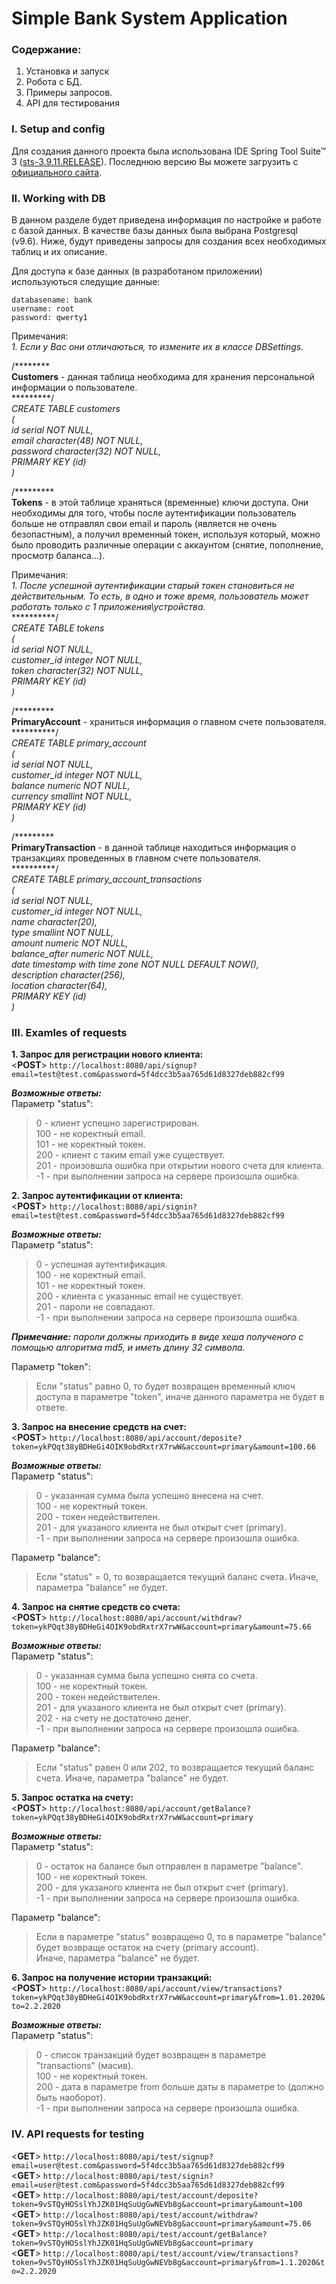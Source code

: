 # Simple Bank System Application

### Содержание:

1. Установка и запуск
2. Робота с БД.
3. Примеры запросов.  
4. API для тестирования
  
   
  

### I. Setup and config
Для создания данного проекта была использована IDE Spring Tool Suite™ 3 ([sts-3.9.11.RELEASE](https://download.springsource.com/release/STS/3.9.11.RELEASE/dist/e4.14/spring-tool-suite-3.9.11.RELEASE-e4.14.0-win32-x86_64.zip)).
Последнюю версию Вы можете загрузить с [официального сайта](https://spring.io/tools3/sts/all).


### II. Working with DB
В данном разделе будет приведена информация по настройке и работе с базой данных.
В качестве базы данных была выбрана Postgresql (v9.6).
Ниже, будут приведены запросы для создания всех необходимых таблиц и их описание.

Для доступа к базе данных (в разработаном приложении) используються следущие данные:
```
databasename: bank
username: root
password: qwerty1
```
Примечания:\
*1. Если у Вас они отличаються, то измените их в классе DBSettings.*

/********\
**Customers** - данная таблица необходима для хранения персональной информации о пользователе.\
*********/\
*CREATE TABLE customers\
(\
    id serial NOT NULL,\
    email character(48) NOT NULL,\
    password character(32) NOT NULL,\
    PRIMARY KEY (id)\
)*

/*********\
**Tokens** - в этой таблице храняться (временные) ключи доступа. Они необходимы для того, чтобы после аутентификации пользователь больше не отправлял свои email и пароль (является не очень безопастным), а получил временный токен, используя который, можно было проводить различные операции с аккаунтом (снятие, пополнение, просмотр баланса...).  

Примечания:\
*1. После успешной аутентификации старый токен становиться не действительным. То есть, в одно и тоже время, пользователь может работать только с 1 приложения\устройства.*  
**********/\
*CREATE TABLE tokens\
(\
    id serial NOT NULL,\
    customer_id integer NOT NULL,\
    token character(32) NOT NULL,\
    PRIMARY KEY (id)\
)*

/*********\
**PrimaryAccount** - храниться информация о главном счете пользователя.\
**********/\
*CREATE TABLE primary_account\
(\
    id serial NOT NULL,\
    customer_id integer NOT NULL,\
    balance numeric NOT NULL,\
    currency smallint NOT NULL,\
    PRIMARY KEY (id)\
)*

/*********\
**PrimaryTransaction** - в данной таблице находиться информация о транзакциях проведенных в главном счете пользователя.\
**********/\
*CREATE TABLE primary_account_transactions\
(\
    id serial NOT NULL,\
    customer_id integer NOT NULL,\
    name character(20),\
    type smallint NOT NULL,\
    amount numeric NOT NULL,\
    balance_after numeric NOT NULL,\
    date timestamp with time zone NOT NULL DEFAULT NOW(),\
    description character(256),\
    location character(64),\
    PRIMARY KEY (id)\
)*

### III. Examles of requests
**1. Запрос для регистрации нового клиента:**\
<**POST**> `http://localhost:8080/api/signup?email=test@test.com&password=5f4dcc3b5aa765d61d8327deb882cf99`

***Возможные ответы:***\
Параметр "status":
>0 - клиент успешно зарегистрирован.\
100 - не коректный email.\
101 - не коректный токен.\
200 - клиент с таким email уже существует.\
201 - произовшла ошибка при открытии нового счета для клиента.\
-1 - при выполнении запроса на сервере произошла ошибка.  


**2. Запрос аутентификации от клиента:**\
<**POST**> `http://localhost:8080/api/signin?email=test@test.com&password=5f4dcc3b5aa765d61d8327deb882cf99`

***Возможные ответы:***\
Параметр "status":
>0 - успешная аутентификация.\
100 - не коректный email.\
101 - не коректный токен.\
200 - клиента с указанныс email не существует.\
201 - пароли не совпадают.\
-1 - при выполнении запроса на сервере произошла ошибка.  

***Примечание:*** *пароли должны приходить в виде хеша полученого с помощью алгоритма md5, и иметь длину 32 символа.*  

Параметр "token":
>Если "status" равно 0, то будет возвращен временный ключ доступа в параметре "token", иначе данного параметра не будет в ответе.  


**3. Запрос на внесение средств на счет:**\
<**POST**> `http://localhost:8080/api/account/deposite?token=ykPQqt38yBDHeGi4OIK9obdRxtrX7rwW&account=primary&amount=100.66`

***Возможные ответы:***\
Параметр "status":
>0 - указанная сумма была успешно внесена на счет.\
100 - не коректный токен.\
200 - токен недействителен.\
201 - для указаного клиента не был открыт счет (primary).\
-1 - при выполнении запроса на сервере произошла ошибка.  

Параметр "balance":
>Если "status" = 0, то возвращается текущий баланс счета. Иначе, параметра "balance" не будет.  


**4. Запрос на снятие средств со счета:**\
<**POST**> `http://localhost:8080/api/account/withdraw?token=ykPQqt38yBDHeGi4OIK9obdRxtrX7rwW&account=primary&amount=75.66`

***Возможные ответы:***\
Параметр "status":
>0 - указанная сумма была успешно снята со счета.\
100 - не коректный токен.\
200 - токен недействителен.\
201 - для указаного клиента не был открыт счет (primary).\
202 - на счету не достаточно денег.\
-1 - при выполнении запроса на сервере произошла ошибка.  

Параметр "balance":
>Если "status" равен 0 или 202, то возвращается текущий баланс счета. Иначе, параметра "balance" не будет.  


**5. Запрос остатка на счету:**\
<**POST**> `http://localhost:8080/api/account/getBalance?token=ykPQqt38yBDHeGi4OIK9obdRxtrX7rwW&account=primary`

***Возможные ответы:***\
Параметр "status":
>0 - остаток на балансе был отправлен в параметре "balance".\
100 - не коректный токен.\
200 - для указаного клиента не был открыт счет (primary).\
-1 - при выполнении запроса на сервере произошла ошибка.

Параметр "balance":
>Если в параметре "status" возвращено 0, то в параметре "balance" будет возвраще остаток на счету (primary account).\
Иначе, параметра "balance" не будет.


**6. Запрос на получение истории транзакций:**\
<**POST**> `http://localhost:8080/api/account/view/transactions?token=ykPQqt38yBDHeGi4OIK9obdRxtrX7rwW&account=primary&from=1.01.2020&to=2.2.2020`

***Возможные ответы:***\
Параметр "status":  
>0 - список транзакций будет возвращен в параметре "transactions" (масив).\
100 - не коректный токен.\
200 - дата в параметре from больше даты в параметре to (должно быть наоборот).\
-1 - при выполнении запроса на сервере произошла ошибка.



### IV. API requests for testing
<**GET**> `http://localhost:8080/api/test/signup?email=user@test.com&password=5f4dcc3b5aa765d61d8327deb882cf99`  
<**GET**> `http://localhost:8080/api/test/signin?email=user@test.com&password=5f4dcc3b5aa765d61d8327deb882cf99`  
<**GET**> `http://localhost:8080/api/test/account/deposite?token=9vSTQyHOSslYhJZK01HqSuUgGwNEVb8g&account=primary&amount=100`  
<**GET**> `http://localhost:8080/api/test/account/withdraw?token=9vSTQyHOSslYhJZK01HqSuUgGwNEVb8g&account=primary&amount=75.06`  
<**GET**> `http://localhost:8080/api/test/account/getBalance?token=9vSTQyHOSslYhJZK01HqSuUgGwNEVb8g&account=primary`  
<**GET**> `http://localhost:8080/api/test/account/view/transactions?token=9vSTQyHOSslYhJZK01HqSuUgGwNEVb8g&account=primary&from=1.1.2020&to=2.2.2020`  